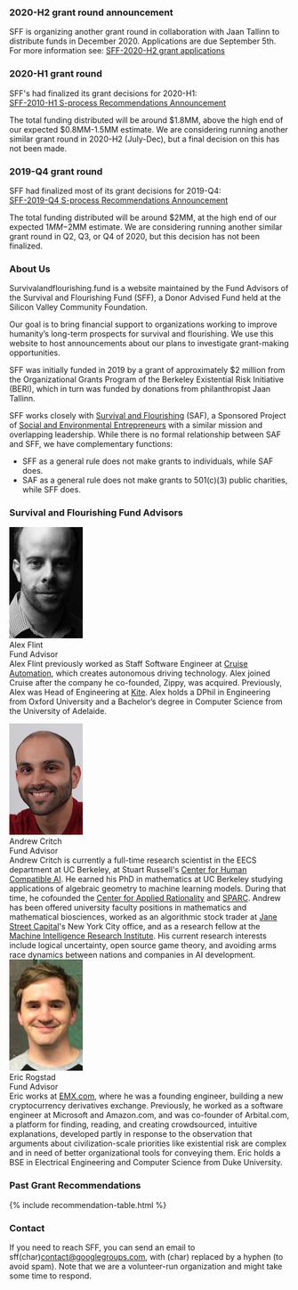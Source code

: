 <a name="2020-h2" class="intrapage-link"></a>
### 2020-H2 grant round announcement 
SFF is organizing another grant round in collaboration with Jaan Tallinn to distribute funds in December 2020. Applications are due September 5th. For more information see: 
[SFF-2020-H2 grant applications](https://survivalandflourishing.fund/sff-2020-h2)

<a name="2019-h1" class="intrapage-link"></a>
### 2020-H1 grant round 
SFF's had finalized its grant decisions for 2020-H1:<br>
[SFF-2010-H1 S-process Recommendations Announcement](http://survivalandflourishing.fund/sff-2020-h1)

The total funding distributed will be around $1.8MM, above the high end of our expected $0.8MM-1.5MM estimate.  We are considering running another similar grant round in 2020-H2 (July-Dec), but a final decision on this has not been made.

<a name="2019-q4" class="intrapage-link"></a>
### 2019-Q4 grant round 
SFF had finalized most of its grant decisions for 2019-Q4:<br>
[SFF-2019-Q4 S-process Recommendations Announcement](http://survivalandflourishing.fund/sff-2019-q4)

The total funding distributed will be around $2MM, at the high end of our expected $1MM-$2MM estimate. We are considering running another similar grant round in Q2, Q3, or Q4 of 2020, but this decision has not been finalized.

<a name="about" class="intrapage-link"></a>
### About Us 

Survivalandflourishing.fund is a website maintained by the Fund Advisors of the Survival and Flourishing Fund (SFF), a Donor Advised Fund held at the Silicon Valley Community Foundation.

Our goal is to bring financial support to organizations working to improve humanity’s long-term prospects for survival and flourishing.  We use this website to host announcements about our plans to investigate grant-making opportunities.  

SFF was initially funded in 2019 by a grant of approximately $2 million from the Organizational Grants Program of the Berkeley Existential Risk Initiative (BERI), which in turn was funded by donations from philanthropist Jaan Tallinn.

SFF works closely with [Survival and Flourishing](http://survivalandflourishing.org/) (SAF), a Sponsored Project of [Social and Environmental Entrepreneurs](http://saveourplanet.org/) with a similar mission and overlapping leadership.  While there is no formal relationship between SAF and SFF, we have complementary functions:
- SFF as a general rule does not make grants to individuals, while SAF does.
- SAF as a general rule does not make grants to 501(c)(3) public charities, while SFF does.


<a name="advisors" class="intrapage-link"></a>
### Survival and Flourishing Fund Advisors

<a name="alex-flint" class="intrapage-link"></a>
<div class="bio">
  <div class="box person">
    <img
      src="/images/alex-flint.jpg"
      alt="Alex Flint"
      width="132px"/>
  </div>
<div class="name">Alex Flint</div>
<div class="title">Fund Advisor</div>
Alex Flint previously worked as Staff Software Engineer at <a href="https://getcruise.com/">Cruise Automation</a>, which creates autonomous driving technology. Alex joined Cruise after the company he co-founded, Zippy, was acquired. Previously, Alex was Head of Engineering at <a href="https://kite.com/">Kite</a>. Alex holds a DPhil in Engineering from Oxford University and a Bachelor’s degree in Computer Science from the University of Adelaide.
</div>


<a name="andrew-critch" class="intrapage-link"></a>
<div class="bio">
  <div class="box person">
    <img
      src="/images/andrew-critch.jpg"
      alt="Andrew Critch"
      width="132px"/>
    </div>
<div class="name">Andrew Critch</div>
<div class="title">Fund Advisor</div>
Andrew Critch is currently a full-time research scientist in the EECS department at UC Berkeley, at Stuart Russell's <a href="http://humancompatible.ai/">Center for Human Compatible AI</a>.  He earned his PhD in mathematics at UC Berkeley studying applications of algebraic geometry to machine learning models. During that time, he cofounded the <a href="http://rationality.org">Center for Applied Rationality</a> and <a href="http://sparc-camp.org/">SPARC</a>. Andrew has been offered university faculty positions in mathematics and mathematical biosciences, worked as an algorithmic stock trader at <a href="https://www.janestreet.com/">Jane Street Capital</a>'s New York City office, and as a research fellow at the <a href="https://intelligence.org/">Machine Intelligence Research Institute</a>.  His current research interests include logical uncertainty, open source game theory, and avoiding arms race dynamics between nations and companies in AI development.
</div>

<div class="bio">
  <a name="eric-rogstad" class="intrapage-link"></a>
  <div class="box person">
    <img
      src="/images/eric-rogstad.jpg"
      alt=""
      width="132px"/>
  </div>
<div class="name">Eric Rogstad</div>
<div class="title">Fund Advisor</div>
Eric works at <a href="http://EMX.com/">EMX.com</a>, where he was a founding engineer, building a new cryptocurrency derivatives exchange. Previously, he worked as a software engineer at Microsoft and Amazon.com, and was co-founder of Arbital.com, a platform for finding, reading, and creating crowdsourced, intuitive explanations, developed partly in response to the observation that arguments about civilization-scale priorities like existential risk are complex and in need of better organizational tools for conveying them. Eric holds a BSE in Electrical Engineering and Computer Science from Duke University.
</div>

<div style="clear:both"></div>

<a name="grants" class="intrapage-link"></a>
### Past Grant Recommendations

{% include recommendation-table.html %}

<a name="contact" class="intrapage-link"></a>
### Contact

If you need to reach SFF, you can send an email to sff(char)contact@googlegroups.com, with (char) replaced by a hyphen (to avoid spam).  Note that we are a volunteer-run organization and might take some time to respond.
